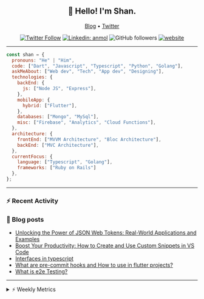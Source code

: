 <h2 align="center">👋 Hello! I'm Shan.</h2>
<p align="center">
  <a href="https://medium.com/feed/@shan-shaji">Blog</a> •
  <a href="https://twitter.com/intent/follow?screen_name=shan__shaji">Twitter</a>
</p>

<p align="center"><a href="https://twitter.com/intent/follow?screen_name=shan__shaji"><img src="https://img.shields.io/twitter/follow/shan__shaji?style=flat" alt="Twitter Follow"></a>
<a href="https://www.linkedin.com/in/shan-shaji/"><img src="https://img.shields.io/badge/shan-shaji?style=flat-square&amp;logo=Linkedin&amp;logoColor=white&amp;link=https://www.linkedin.com/in/shan-shaji/" alt="Linkedin: anmol"></a>
<img src="https://img.shields.io/github/followers/shan-shaji?label=Follow&amp;style=social" alt="GitHub followers">
<a href="http://shan-shaji.github.io/"><img src="https://img.shields.io/badge/Website-46a2f1.svg?&amp;style=flat-square&amp;logo=Google-Chrome&amp;logoColor=white&amp;link=http://shan-shaji.github.io/" alt="website"></a></p>

<hr>

```javascript
const shan = {
  pronouns: "He" | "Him",
  code: ["Dart", "Javascript", "Typescript", "Python", "Golang"],
  askMeAbout: ["Web dev", "Tech", "App dev", "Designing"],
  technologies: {
    backEnd: {
      js: ["Node JS", "Express"],
    },
    mobileApp: {
      hybrid: ["Flutter"],
    },
    databases: ["Mongo", "MySql"],
    misc: ["Firebase", "Analytics", "Cloud Functions"],
  },
  architecture: {
    frontEnd: ["MVVM Architecture", "Bloc Architecture"],
    backEnd: ["MVC Architecture"],
  },
  currentFocus: {
    language: ["Typescript", "Golang"],
    frameworks: ["Ruby on Rails"]
  },
};
```

<hr>

### ⚡ Recent Activity

<!--START_SECTION:activity-->

<!--END_SECTION:activity-->

### 📕 Blog posts

<!-- BLOG-POST-LIST:START -->
- [Unlocking the Power of JSON Web Tokens: Real-World Applications and Examples](https://dev.to/shanshaji/unlocking-the-power-of-json-web-tokens-real-world-applications-and-examples-1m30)
- [Boost Your Productivity: How to Create and Use Custom Snippets in VS Code](https://dev.to/shanshaji/boost-your-productivity-how-to-create-and-use-custom-snippets-in-vs-code-5bbo)
- [Interfaces in typescript](https://dev.to/shanshaji/interfaces-in-typescript-55f8)
- [What are pre-commit hooks and How to use in flutter projects?](https://dev.to/shanshaji/what-are-pre-commit-hooks-and-how-to-use-in-flutter-projects-4c0m)
- [What is e2e Testing?](https://dev.to/shanshaji/what-is-e2e-testing-1eg0)
<!-- BLOG-POST-LIST:END -->

<hr>
<details>
    <summary>⚡ Weekly Metrics</summary>
    <p>
    
<!--START_SECTION:waka-->
![Code Time](http://img.shields.io/badge/Code%20Time-1%2C999%20hrs%2050%20mins-blue)

![Profile Views](http://img.shields.io/badge/Profile%20Views-4-blue)

**🐱 My GitHub Data** 

> 📦 ? Used in GitHub's Storage 
 > 
> 🏆 270 Contributions in the Year 2023
 > 
> 💼 Opted to Hire
 > 
> 📜 131 Public Repositories 
 > 
> 🔑 0 Private Repositories 
 > 
**I'm a Night 🦉** 

```text
🌞 Morning                4109 commits        ███░░░░░░░░░░░░░░░░░░░░░░   10.94 % 
🌆 Daytime                10075 commits       ███████░░░░░░░░░░░░░░░░░░   26.81 % 
🌃 Evening                17494 commits       ████████████░░░░░░░░░░░░░   46.56 % 
🌙 Night                  5896 commits        ████░░░░░░░░░░░░░░░░░░░░░   15.69 % 
```
📅 **I'm Most Productive on Thursday** 

```text
Monday                   5274 commits        ████░░░░░░░░░░░░░░░░░░░░░   14.04 % 
Tuesday                  5944 commits        ████░░░░░░░░░░░░░░░░░░░░░   15.82 % 
Wednesday                4715 commits        ███░░░░░░░░░░░░░░░░░░░░░░   12.55 % 
Thursday                 8095 commits        █████░░░░░░░░░░░░░░░░░░░░   21.54 % 
Friday                   6393 commits        ████░░░░░░░░░░░░░░░░░░░░░   17.01 % 
Saturday                 3510 commits        ██░░░░░░░░░░░░░░░░░░░░░░░   09.34 % 
Sunday                   3643 commits        ██░░░░░░░░░░░░░░░░░░░░░░░   09.70 % 
```


📊 **This Week I Spent My Time On** 

```text
🕑︎ Time Zone: Asia/Kolkata

💬 Programming Languages: 
Dart                     8 hrs 43 mins       ████████████████░░░░░░░░░   64.67 % 
TypeScript               2 hrs 32 mins       █████░░░░░░░░░░░░░░░░░░░░   18.81 % 
YAML                     56 mins             ██░░░░░░░░░░░░░░░░░░░░░░░   07.01 % 
Text                     31 mins             █░░░░░░░░░░░░░░░░░░░░░░░░   03.87 % 
JSON                     17 mins             █░░░░░░░░░░░░░░░░░░░░░░░░   02.22 % 

🔥 Editors: 
Android Studio           10 hrs 10 mins      ███████████████████░░░░░░   75.44 % 
VS Code                  3 hrs 18 mins       ██████░░░░░░░░░░░░░░░░░░░   24.56 % 

🐱‍💻 Projects: 
turbo-flutter            9 hrs 51 mins       ██████████████████░░░░░░░   73.02 % 
homeday                  2 hrs 30 mins       █████░░░░░░░░░░░░░░░░░░░░   18.55 % 
ruby-blog                17 mins             █░░░░░░░░░░░░░░░░░░░░░░░░   02.15 % 
coverage_test            16 mins             █░░░░░░░░░░░░░░░░░░░░░░░░   02.03 % 
block-mate               14 mins             ░░░░░░░░░░░░░░░░░░░░░░░░░   01.83 % 

💻 Operating System: 
Mac                      13 hrs 29 mins      █████████████████████████   100.00 % 
```

**I Mostly Code in Dart** 

```text
Dart                     52 repos            ███████████░░░░░░░░░░░░░░   45.22 % 
Python                   5 repos             █░░░░░░░░░░░░░░░░░░░░░░░░   04.35 % 
Ruby                     3 repos             █░░░░░░░░░░░░░░░░░░░░░░░░   02.61 % 
Go                       3 repos             █░░░░░░░░░░░░░░░░░░░░░░░░   02.61 % 
Shell                    1 repo              ░░░░░░░░░░░░░░░░░░░░░░░░░   00.87 % 
```




 Last Updated on 27/04/2023 18:46:55 UTC
<!--END_SECTION:waka-->

</p>
 </details>
